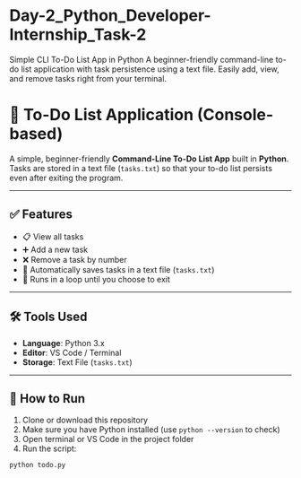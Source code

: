 # Day-2_Python_Developer-Internship_Task-2
Simple CLI To-Do List App in Python A beginner-friendly command-line to-do list application with task persistence using a text file. Easily add, view, and remove tasks right from your terminal.
# 📝 To-Do List Application (Console-based)

A simple, beginner-friendly **Command-Line To-Do List App** built in **Python**.  
Tasks are stored in a text file (`tasks.txt`) so that your to-do list persists even after exiting the program.

---

## ✅ Features

- 📋 View all tasks
- ➕ Add a new task
- ❌ Remove a task by number
- 💾 Automatically saves tasks in a text file (`tasks.txt`)
- 🔁 Runs in a loop until you choose to exit

---

## 🛠️ Tools Used

- **Language**: Python 3.x
- **Editor**: VS Code / Terminal
- **Storage**: Text File (`tasks.txt`)

---

## 🚀 How to Run

1. Clone or download this repository
2. Make sure you have Python installed (use `python --version` to check)
3. Open terminal or VS Code in the project folder
4. Run the script:

```bash
python todo.py
